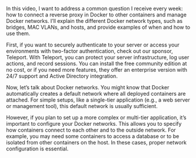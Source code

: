 In this video, I want to address a common question I receive every week: how to connect a reverse proxy in Docker to other containers and manage Docker networks. I’ll explain the different Docker network types, such as bridges, MAC VLANs, and hosts, and provide examples of when and how to use them.

First, if you want to securely authenticate to your server or access your environments with two-factor authentication, check out our sponsor, Teleport. With Teleport, you can protect your server infrastructure, log user actions, and record sessions. You can install the free community edition at no cost, or if you need more features, they offer an enterprise version with 24/7 support and Active Directory integration.

Now, let’s talk about Docker networks. You might know that Docker automatically creates a default network where all deployed containers are attached. For simple setups, like a single-tier application (e.g., a web server or management tool), this default network is usually sufficient. 

However, if you plan to set up a more complex or multi-tier application, it’s important to configure your Docker networks. This allows you to specify how containers connect to each other and to the outside network. For example, you may need some containers to access a database or to be isolated from other containers on the host. In these cases, proper network configuration is essential.
